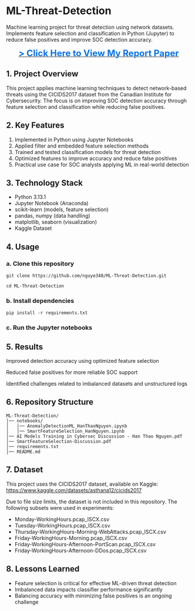 # ML-Threat-Detection
Machine learning project for threat detection using network datasets. Implements feature selection and classification in Python (Jupyter) to reduce false positives and improve SOC detection accuracy.

<p align="center">
  <a href="./SmartFeatureSelection-Discussion.pdf">
    <span style="font-size:24px; color:#0073e6; font-weight:bold;">
    > Click Here to View My Report Paper
    </span>
  </a>
</p>

## 1. Project Overview

This project applies machine learning techniques to detect network-based threats using the CICIDS2017 dataset from the Canadian Institute for Cybersecurity. The focus is on improving SOC detection accuracy through feature selection and classification while reducing false positives.

## 2. Key Features

1. Implemented in Python using Jupyter Notebooks  
2. Applied filter and embedded feature selection methods  
3. Trained and tested classification models for threat detection  
4. Optimized features to improve accuracy and reduce false positives  
5. Practical use case for SOC analysts applying ML in real-world detection 

## 3. Technology Stack

- Python 3.13.1
- Jupyter Notebook (Anaconda)
- scikit-learn (models, feature selection)  
- pandas, numpy (data handling)  
- matplotlib, seaborn (visualization)
- Kaggle Dataset

## 4. Usage  
### a. Clone this repository  
```
git clone https://github.com/nguye340/ML-Threat-Detection.git

cd ML-Threat-Detection
```

### b. Install dependencies
```
pip install -r requirements.txt
```

### c. Run the Jupyter notebooks

## 5. Results

Improved detection accuracy using optimized feature selection

Reduced false positives for more reliable SOC support

Identified challenges related to imbalanced datasets and unstructured logs

## 6. Repository Structure
```
ML-Threat-Detection/
│── notebooks/
│   │── AnomalyDetectionML_HanThaoNguyen.ipynb
│   │── SmartFeatureSelection_HanNguyen.ipynb
│── AI Models Training in Cybersec Discussion - Han Thao Nguyen.pdf
│── SmartFeatureSelection-Discussion.pdf
│── requirements.txt
│── README.md
```
## 7. Dataset

This project uses the CICIDS2017 dataset, available on Kaggle:
https://www.kaggle.com/datasets/asthana12/cicids2017

Due to file size limits, the dataset is not included in this repository.
The following subsets were used in experiments:

- Monday-WorkingHours.pcap_ISCX.csv
- Tuesday-WorkingHours.pcap_ISCX.csv
- Thursday-WorkingHours-Morning-WebAttacks.pcap_ISCX.csv
- Friday-WorkingHours-Morning.pcap_ISCX.csv
- Friday-WorkingHours-Afternoon-PortScan.pcap_ISCX.csv
- Friday-WorkingHours-Afternoon-DDos.pcap_ISCX.csv

## 8. Lessons Learned

- Feature selection is critical for effective ML-driven threat detection
- Imbalanced data impacts classifier performance significantly
- Balancing accuracy with minimizing false positives is an ongoing challenge
